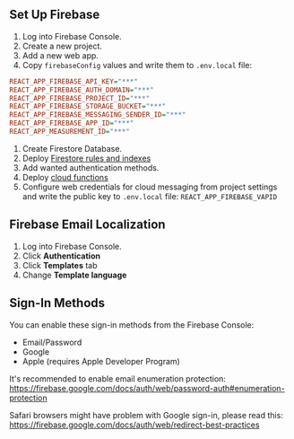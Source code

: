 ## Set Up Firebase

1. Log into Firebase Console.
1. Create a new project.
1. Add a new web app.
1. Copy `firebaseConfig` values and write them to `.env.local` file:

```ini
REACT_APP_FIREBASE_API_KEY="***"
REACT_APP_FIREBASE_AUTH_DOMAIN="***"
REACT_APP_FIREBASE_PROJECT_ID="***"
REACT_APP_FIREBASE_STORAGE_BUCKET="***"
REACT_APP_FIREBASE_MESSAGING_SENDER_ID="***"
REACT_APP_FIREBASE_APP_ID="***"
REACT_APP_MEASUREMENT_ID="***"
```

1. Create Firestore Database.
1. Deploy [Firestore rules and indexes](https://firebase.google.com/docs/firestore/security/get-started#use_the_firebase_console)
1. Add wanted authentication methods.
1. Deploy [cloud functions](https://github.com/Cart-Scheduler/cloud-functions)
1. Configure web credentials for cloud messaging from project settings and write the public key to `.env.local` file: `REACT_APP_FIREBASE_VAPID`

## Firebase Email Localization

1. Log into Firebase Console.
1. Click **Authentication**
1. Click **Templates** tab
1. Change **Template language**

## Sign-In Methods

You can enable these sign-in methods from the Firebase Console:

* Email/Password
* Google
* Apple (requires Apple Developer Program)

It's recommended to enable email enumeration protection:
https://firebase.google.com/docs/auth/web/password-auth#enumeration-protection

Safari browsers might have problem with Google sign-in, please read this:
https://firebase.google.com/docs/auth/web/redirect-best-practices
